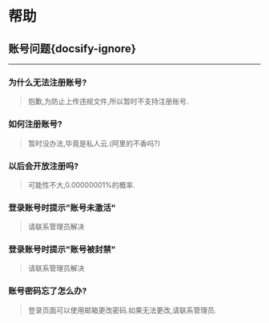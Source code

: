 # 帮助
## 账号问题{docsify-ignore}
---
### 为什么无法注册账号?
> 抱歉,为防止上传违规文件,所以暂时不支持注册账号.

### 如何注册账号?
> 暂时没办法,毕竟是私人云.(阿里的不香吗?)

### 以后会开放注册吗?
> 可能性不大,0.00000001%的概率.

### 登录账号时提示"账号未激活"
> 请联系管理员解决

### 登录账号时提示"账号被封禁"
> 请联系管理员解决

### 账号密码忘了怎么办?
> 登录页面可以使用邮箱更改密码.如果无法更改,请联系管理员.